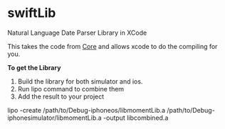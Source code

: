 # swiftLib
Natural Language Date Parser Library in XCode

This takes the code from [Core](https://github.com/momentlib/core) and allows xcode to do the compiling for you.

**To get the Library**

1. Build the library for both simulator and ios. 
2. Run lipo command to combine them
3. Add the result to your project

lipo -create /path/to/Debug-iphoneos/libmomentLib.a /path/to/Debug-iphonesimulator/libmomentLib.a -output libcombined.a